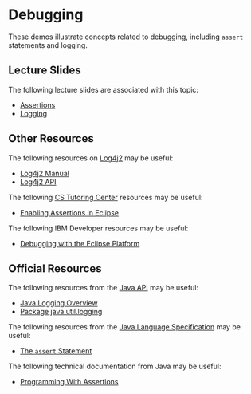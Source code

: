 Debugging
=================================================

These demos illustrate concepts related to debugging, including `assert` statements and logging.

## Lecture Slides ##

The following lecture slides are associated with this topic:

- [Assertions](https://docs.google.com/presentation/d/e/2PACX-1vTl6LC2VscLhK2W6pmh_-EaL3_I1_Zx8tK5qrWGBueNmX-QoRda08cAc03_dgLZPn6p7eZzujLyhuPo/pub?start=false&loop=false&delayms=3000)
- [Logging](https://docs.google.com/presentation/d/e/2PACX-1vRDxdHjmrgM4ceVlPFpI1a2wLSJRNw5i4L0n_ihet9T0D1RMtjrDsUL15P4eubiB0fgXa-Usg8cVZvX/pub?start=false&loop=false&delayms=3000)

## Other Resources ##

The following resources on [Log4j2](https://logging.apache.org/log4j/2.x/) may be useful:

- [Log4j2 Manual](https://logging.apache.org/log4j/2.x/manual/api.html)
- [Log4j2 API](https://logging.apache.org/log4j/2.x/log4j-api/apidocs/index.html) 

The following [CS Tutoring Center](http://tutoringcenter.cs.usfca.edu/resources/) resources may be useful:

- [Enabling Assertions in Eclipse](http://tutoringcenter.cs.usfca.edu/resources/enabling-assertions-in-eclipse.html)

The following IBM Developer resources may be useful:

- [Debugging with the Eclipse Platform](https://www.ibm.com/developerworks/library/os-ecbug/)

## Official Resources ##

The following resources from the [Java API](https://www.cs.usfca.edu/~cs212/javadoc/api/) may be useful:

- [Java Logging Overview](https://docs.oracle.com/en/java/javase/15/core/java-logging-overview.html)
- [Package java.util.logging](https://www.cs.usfca.edu/~cs212/javadoc/api/java.logging/java/util/logging/package-summary.html)

The following resources from the [Java Language Specification](https://docs.oracle.com/javase/specs/jls/se15/html/index.html) may be useful:

- [The `assert` Statement](https://docs.oracle.com/javase/specs/jls/se15/html/jls-14.html#jls-14.10)

The following technical documentation from Java may be useful:

- [Programming With Assertions](http://docs.oracle.com/javase/8/docs/technotes/guides/language/assert.html)
